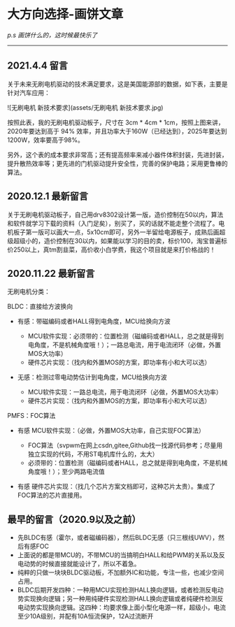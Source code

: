 # 大方向选择-画饼文章

*p.s 画饼什么的，这时候最快乐了*

------

## 2021.4.4 留言

关于未来无刷电机驱动的技术满足要求，这是美国能源部的数据，如下表，主要是针对汽车应用：

![无刷电机 新技术要求](assets/无刷电机 新技术要求.jpg)

按照此表，我的无刷电机驱动板子，尺寸在 3cm * 4cm * 1cm，按照上图来讲，2020年要达到高于 94% 效率，并且功率大于160W（已经达到），2025年要达到1200W，效率要高于98%。

另外，这个表的成本要求非常高；还有提高频率来减小器件体积封装，先进封装，提升散热效率等；更先进的门机驱动提升安全性，完善的保护电路；采用更鲁棒的算法。

## 2020.12.1 最新留言

关于无刷电机驱动板子，自己用drv8302设计第一版，造价控制在50以内，算法和软件就学习下载的资料（入门足矣），别买了，买的话就不能走整个流程了。电机板子第一版可以画大一点，5x10cm即可，另外一半留给电源板子，成熟后画超级超级小的，造价控制在30以内，如果能以学习的目的卖，标价100，淘宝普遍标价250以上，真tm割韭菜，高价收小白学费，我这个项目就是来打价格战的！

## 2020.11.22 最新留言

无刷电机分类：

BLDC：直接给方波换向

-   有感：带磁编码或者HALL得到电角度，MCU给换向方波
    -   MCU软件实现：必须带的：位置检测（磁编码或者HALL，总之就是得到电角度，不是机械角度哦！）；一路总电流，用于电流闭环（必做，外置MOS大功率）
    -   硬件芯片实现：（找内和外置MOS的方案，即功率有小和大可以选）

-   无感：检测过零电动势估计到电角度，MCU给换向方波
    -   MCU软件实现：一路总电流，用于电流闭环（必做，外置MOS大功率）
    -   硬件芯片实现：（找内和外置MOS的方案，即功率有小和大可以选）

PMFS：FOC算法

-   有感 MCU软件实现：（必做，外置MOS大功率，自己实现FOC算法）
    -   FOC算法（svpwm在网上csdn,gitee,Github找一找源代码参考；尽量用独立实现的代码，不用ST电机库什么的，太大）
    -   必须带的：位置检测（磁编码或者HALL，总之就是得到电角度，不是机械角度哦！）；至少两路电流值

-   有感 硬件芯片实现：（找几个芯片方案文档即可，这种芯片太贵）。集成了FOC算法的芯片直接用。

## 最早的留言（2020.9以及之前）

-   先BLDC有感（霍尔，或者磁编码器），然后BLDC无感（只三根线UWV），然后有感FOC
-   上面说的都是带MCU的，不带MCU的当搞明白HALL和给PWM的关系以及反电动势的时候直接就能设计了，所以不着急。
-   纯粹的只做一块块BLDC驱动板，不加额外IC和功能，专注一些，也减少空间占用。
-   BLDC后期开发四种：一种用MCU实现检测HALL换向逻辑，或者检测反电动势实现换向逻辑；另一种用纯硬件实现检测HALL换向逻辑或者纯硬件检测反电动势实现换向逻辑。这四种：均要求像上面小型化电源一样，超级小，电流至少10A级别，并配有10A恒流保护，12A过流断开